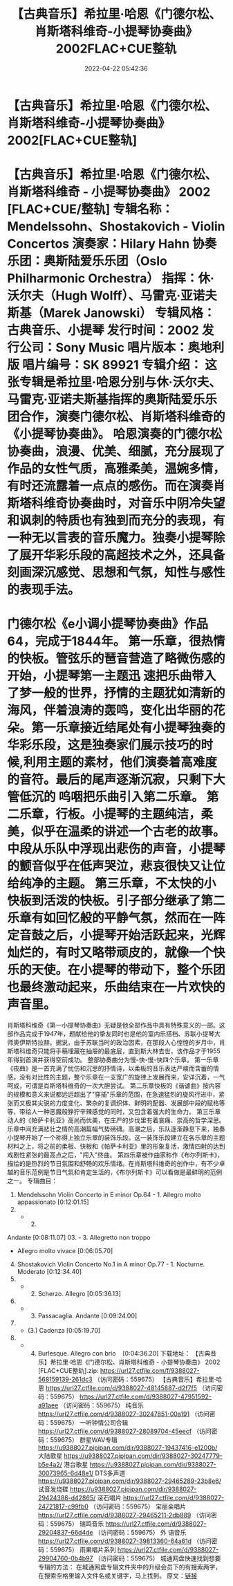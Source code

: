 ﻿---
title: 【古典音乐】希拉里·哈恩《门德尔松、肖斯塔科维奇-小提琴协奏曲》2002FLAC+CUE整轨
date: 2022-04-22 05:42:36
categories: 古典音乐、新世纪、纯音雅乐
tags: 纯音雅乐
---
# 【古典音乐】希拉里·哈恩《门德尔松、肖斯塔科维奇-小提琴协奏曲》2002[FLAC+CUE整轨]

【古典音乐】希拉里·哈恩《门德尔松、肖斯塔科维奇 -
小提琴协奏曲》 2002 [FLAC+CUE/整轨]
专辑名称：Mendelssohn、Shostakovich -
Violin Concertos
演奏家：Hilary Hahn
协奏乐团：奥斯陆爱乐乐团（Oslo Philharmonic
Orchestra）
指挥：休·沃尔夫（Hugh
Wolff）、马雷克·亚诺夫斯基（Marek Janowski）
专辑风格：古典音乐、小提琴
发行时间：2002
发行公司：Sony Music
唱片版本：奥地利版
唱片编号：SK 89921
专辑介绍：
这张专辑是希拉里·哈恩分别与休·沃尔夫、马雷克·亚诺夫斯基指挥的奥斯陆爱乐乐团合作，演奏门德尔松、肖斯塔科维奇的《小提琴协奏曲》。
哈恩演奏的门德尔松协奏曲，浪漫、优美、细腻，充分展现了作品的女性气质，高雅柔美，温婉多情，有时还流露着一点点的感伤。而在演奏肖斯塔科维奇协奏曲时，对音乐中阴冷失望和讽刺的特质也有独到而充分的表现，有一种无以言表的音乐魔力。独奏小提琴除了展开华彩乐段的高超技术之外，还具备刻画深沉感觉、思想和气氛，知性与感性的表现手法。
========================
门德尔松《e小调小提琴协奏曲》作品64，完成于1844年。
第一乐章，很热情的快板。管弦乐的琶音营造了略微伤感的开始，小提琴第一主题迅
速把乐曲带入了梦一般的世界，抒情的主题犹如清新的海风，伴着浪涛的轰鸣，变化出华丽的花朵。第一乐章接近结尾处有小提琴独奏的华彩乐段，这是独奏家们展示技巧的时候,利用主题的素材，他们演奏着高难度的音符。最后的尾声逐渐沉寂，只剩下大管低沉的
呜咽把乐曲引入第二乐章。
第二乐章，行板。小提琴的主题纯洁，柔美，似乎在温柔的讲述一个古老的故事。中段从乐队中浮现出悲伤的声音，小提琴的颤音似乎在低声哭泣，悲哀很快又让位给纯净的主题。
第三乐章，不太快的小快板到活泼的快板。引子部分继承了第二乐章有如回忆般的平静气氛，然而在一阵定音鼓之后，小提琴开始活跃起来，光辉灿烂的，有时又略带顽皮的，就像一个快乐的天使。在小提琴的带动下，整个乐团也最终激动起来，乐曲结束在一片欢快的声音里。
========================
肖斯塔科维奇《第一小提琴协奏曲》无疑是他全部作品中具有特殊意义的一部。这部作品完成于1947年，题献给他的挚友同时也是他的室内乐搭档、苏联小提琴大师奥伊斯特拉赫。据说，由于苏联当时的政治因素，在那段人心惶惶的岁月中，肖斯塔科维奇只能将手稿埋藏在抽屉的最底层，直到斯大林去世，该作品才于1955年得到首演并获得空前成功。
整部协奏曲分为慢-快-慢-快四个乐章。
第一乐章《夜曲》是一首充满了忧伤和沉思的抒情诗，以柔板的音乐表达严峻而含蓄的情感。没有对比性的主题，整个乐章在一支宽广的旋律上发展而来，安详沉着，一气呵成，可谓是肖斯塔科维奇的一次大胆尝试。
第二乐章快板的《谐谑曲》按内容的规模和意义来说都远远超出了"穿插"乐章的范围，在急速猛烈的旋风行进中，紧张而又极其尖锐的力度变化、繁杂的复调织体、鲜明的配器、发展部中段的赋格等等，带给人一种恶魔般狰狞辛辣感觉的同时，又包含着强大的生命力。
第三乐章动人的《帕萨卡利亚》高尚而优美，在庄严的步伐里有着哀痛、崇高的哲学深思。乐章中间充满悲壮之情的高潮篇幅气势磅礴。高潮之后，乐队逐渐静息下来，独奏小提琴开始了一个称得上独立乐章的装饰乐段。这一装饰乐段建立在各乐章的主题材料之上，将之前的柔板、快板和《帕萨卡利亚》里的形象复活，激情四射的达到戏剧性紧张的最高点之后，"闯入"终曲。
第四乐章被作曲家称作《布尔列斯卡》，描绘的是热烈的节日氛围和舒畅的欢乐情绪。在肖斯塔科维奇的创作中，有不少卓越的音乐范例是节日气氛和肯定生活的，《布尔列斯卡》可以看做是最鲜明的范例之一。
专辑曲目：
01. Mendelssohn Violin Concerto
in E minor Op.64 - 1. Allegro molto appassionato
[0:12:01.15]
02. - 2.
Andante
[0:08:11.07]
03. - 3. Allegretto non troppo
- Allegro molto vivace
[0:06:05.70]
04. Shostakovich Violin
Concerto No.1 in A minor Op.77 - 1. Nocturne.
Moderato
[0:12:34.40]
05. - 2. Scherzo.
Allegro
[0:05:36.13]
06. - 3. Passacaglia.
Andante
[0:09:24.00]
07. - (3.)
Cadenza
[0:05:19.70]
08. - 4. Burlesque. Allegro con
brio    [0:04:36.20]
下载地址：
【古典音乐】希拉里·哈恩《门德尔松、肖斯塔科维奇 - 小提琴协奏曲》 2002 [FLAC+CUE整轨].zip:
https://url27.ctfile.com/f/9388027-568159139-261dc3
（访问密码：559675）
【古典音乐】希拉里·哈恩
https://url27.ctfile.com/d/9388027-48145887-d2f7f5
（访问密码：559675）
https://url27.ctfile.com/d/9388027-47951592-a91aee
（访问密码：559675）
纯音乐
https://url27.ctfile.com/d/9388027-30247851-00a191
（访问密码：559675）
一听钟情公司合辑
https://url27.ctfile.com/d/9388027-28089704-45eecf
（访问密码：559675）
群星WAV专辑
https://u9388027.pipipan.com/dir/9388027-19437416-e1200b/
大陆歌星
https://u9388027.pipipan.com/dir/9388027-30247779-b5e4a2/
港台歌星
https://u9388027.pipipan.com/dir/9388027-30073965-6d48e1/
DTS多声道
https://u9388027.pipipan.com/dir/9388027-29465289-23b8e6/
试音发烧碟
https://u9388027.pipipan.com/dir/9388027-29424388-d42865/
滚石唱片
https://url27.ctfile.com/d/9388027-24721817-c99fb0
（访问密码：559675）
宝丽金唱片
https://url27.ctfile.com/d/9388027-29465211-2db889
（访问密码：559675）
瑞鸣音乐
https://url27.ctfile.com/d/9388027-29204837-66d4de
（访问密码：559675）
外
语音乐
https://url27.ctfile.com/d/9388027-39813360-64a61d
（访问密码：559675）
雨果唱片系列
https://url27.ctfile.com/d/9388027-29904760-0b4b97
（访问密码：559675）
城通网盘快速找到想要专辑的方法：
在城通网盘专辑文件夹中的升级会员下的有搜索两字，
在搜索空格里输入文件名或关键字，马上找到。
原文：[链接](https://blog.sina.com.cn/s/blog_1647c7e7601030wsi.html)